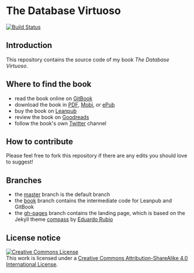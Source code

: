 # The Database Virtuoso

[![Build Status](https://travis-ci.org/robertoreale/dbvirtuoso.svg?branch=master)](https://travis-ci.org/robertoreale/dbvirtuoso)

## Introduction

This repository contains the source code of my book _The Database Virtuoso_.

## Where to find the book

* read the book online on [GitBook](https://robertoreale.gitbooks.io/dbvirtuoso)
* download the book in [PDF](https://legacy.gitbook.com/download/pdf/book/robertoreale/dbvirtuoso), [Mobi](https://legacy.gitbook.com/download/mobi/book/robertoreale/dbvirtuoso), or [ePub](https://legacy.gitbook.com/download/epub/book/robertoreale/dbvirtuoso)
* buy the book on [Leanpub](https://leanpub.com/dbvirtuoso)
* review the book on [Goodreads](https://www.goodreads.com/book/show/35640192-the-database-virtuoso)
* follow the book's own [Twitter](https://twitter.com/dbvirtuoso) channel

## How to contribute

Please feel free to fork this repository if there are any edits you should love to suggest!

## Branches

* the [master](https://github.com/robertoreale/dbvirtuoso) branch is the default branch
* the [book](https://github.com/robertoreale/dbvirtuoso/tree/book) branch contains the intermediate code for Leanpub and GitBook
* the [gh-pages](https://github.com/robertoreale/dbvirtuoso/tree/gh-pages) branch contains the landing page, which is based on the Jekyll theme [compass](https://github.com/excentris/compass) by [Eduardo Rubio](https://github.com/excentris)

## License notice

<a rel="license" href="http://creativecommons.org/licenses/by-sa/4.0/"><img alt="Creative Commons License" style="border-width:0" src="https://i.creativecommons.org/l/by-sa/4.0/88x31.png" /></a><br />This work is licensed under a <a rel="license" href="http://creativecommons.org/licenses/by-sa/4.0/">Creative Commons Attribution-ShareAlike 4.0 International License</a>.
